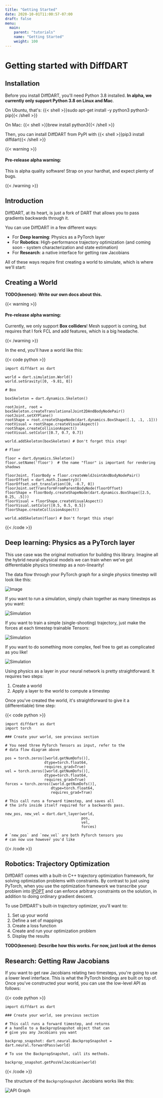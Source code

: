 ```yaml
---
title: "Getting Started"
date: 2020-10-01T11:00:57-07:00
draft: false
menu:
  main:
    parent: "tutorials"
    name: "Getting Started"
    weight: 100
---
```


# Getting started with **DiffDART**

## Installation

Before you install DiffDART, you'll need Python 3.8 installed. **In alpha, we currently only support Python 3.8 on Linux and Mac**.

On Ubuntu, that's: {{< shell >}}sudo apt-get install -y python3 python3-pip{{< /shell >}}

On Mac: {{< shell >}}brew install python3{{< /shell >}}

Then, you can install DiffDART from PyPI with {{< shell >}}pip3 install diffdart{{< /shell >}}

{{< warning >}}

#### Pre-release alpha warning:

This is alpha quality software! Strap on your hardhat, and expect plenty of bugs.

{{< /warning >}}

## Introduction

DiffDART, at its heart, is just a fork of DART that allows you to pass gradients backwards through it.

You can use DiffDART in a few different ways:

- For **Deep learning**: Physics as a PyTorch layer
- For **Robotics**: High-performance trajectory optimization (and coming soon - system characterization and state estimation)
- For **Research**: a native interface for getting raw Jacobians

All of these ways require first creating a world to simulate, which is where we'll start:

## Creating a World

**TODO(keenon): Write our own docs about this.**

{{< warning >}}

#### Pre-release alpha warning:

Currently, we only support **Box colliders**! Mesh support is coming, but requires that I fork FCL and add features, which is a big headache.

{{< /warning >}}

In the end, you'll have a world like this:

{{< code python >}}

```
import diffdart as dart

world = dart.simulation.World()
world.setGravity([0, -9.81, 0])

# Box

boxSkeleton = dart.dynamics.Skeleton()

rootJoint, root = boxSkeleton.createTranslationalJoint2DAndBodyNodePair()
rootJoint.setXYPlane()
rootShape = root.createShapeNode(dart.dynamics.BoxShape([.1, .1, .1]))
rootVisual = rootShape.createVisualAspect()
rootShape.createCollisionAspect()
rootVisual.setColor([0.7, 0.7, 0.7])

world.addSkeleton(boxSkeleton) # Don't forget this step!

# Floor

floor = dart.dynamics.Skeleton()
floor.setName('floor')  # the name "floor" is important for rendering shadows

floorJoint, floorBody = floor.createWeldJointAndBodyNodePair()
floorOffset = dart.math.Isometry3()
floorOffset.set_translation([0, -0.7, 0])
floorJoint.setTransformFromParentBodyNode(floorOffset)
floorShape = floorBody.createShapeNode(dart.dynamics.BoxShape([2.5, 0.25, .5]))
floorVisual = floorShape.createVisualAspect()
floorVisual.setColor([0.5, 0.5, 0.5])
floorShape.createCollisionAspect()

world.addSkeleton(floor) # Don't forget this step!
```

{{< /code >}}

## **Deep learning**: Physics as a PyTorch layer

This use case was the original motivation for building this library. Imagine all the hybrid neural-physical models we can train when we've got differentiable physics timestep as a non-linearity!

The data flow through your PyTorch graph for a single physics timestep will look like this:

![Image](/assets/images/data-flow-fwd.svg)

If you want to run a simulation, simply chain together as many timesteps as you want:

![Simulation](/images/Physics_Simulation.png)

If you want to train a simple (single-shooting) trajectory, just make the forces at each timestep trainable Tensors:

![Simulation](/images/simple_example.png)

If you want to do something more complex, feel free to get as complicated as you like!

![Simulation](/images/larger_graph_example.png)

Using physics as a layer in your neural network is pretty straightforward. It requires two steps:

1. Create a world
2. Apply a layer to the world to compute a timestep

Once you've created the world, it's straightforward to give it a (differentiable) time step:

{{< code python >}}

```
import diffdart as dart
import torch

### Create your world, see previous section

# You need three PyTorch Tensors as input, refer to the
# data flow diagram above

pos = torch.zeros([world.getNumDofs()],
                  dtype=torch.float64,
                  requires_grad=True)
vel = torch.zeros([world.getNumDofs()],
                  dtype=torch.float64,
                  requires_grad=True)
forces = torch.zeros([world.getNumDofs()],
                     dtype=torch.float64,
                     requires_grad=True)

# This call runs a forward timestep, and saves all
# the info inside itself required for a backwards pass.

new_pos, new_vel = dart.dart_layer(world,
                                   pos,
                                   vel,
                                   forces)

# `new_pos` and `new_vel` are both PyTorch tensors you
# can now use however you'd like

```

{{< /code >}}

## **Robotics**: Trajectory Optimization

DiffDART comes with a built-in C++ trajectory optimization framework, for solving optimization problems with constraints. By contrast to just using PyTorch, when you use the optimization framework we transcribe your problem into [IPOPT](https://coin-or.github.io/Ipopt/) and can enforce arbitrary constraints on the solution, in addition to doing ordinary gradient descent.

To use DiffDART's built-in trajectory optimizer, you'll want to:

1. Set up your world
2. Define a set of mappings
3. Create a loss function
4. Create and run your optimization problem
5. Display the results

**TODO(keenon): Describe how this works. For now, just look at the demos**

## **Research**: Getting Raw Jacobians

If you want to get raw Jacobians relating two timesteps, you're going to use a lower level interface. This is what the PyTorch bindings are built on top of. Once you've constructed your world, you can use the low-level API as follows:

{{< code python >}}

```
import diffdart as dart

### Create your world, see previous section

# This call runs a forward timestep, and returns
# a handle to a BackpropSnapshot object that can
# give you any Jacobians you want

backprop_snapshot: dart.neural.BackpropSnapshot = dart.neural.forwardPass(world)

# To use the BackpropSnapshot, call its methods.

backprop_snapshot.getPosVelJacobian(world)

```

{{< /code >}}

The structure of the `BackpropSnapshot` Jacobians works like this:

![API Graph](/images/low_level_API.svg)
